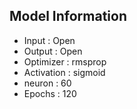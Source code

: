 ## Model Information

* Input : Open
* Output : Open
* Optimizer : rmsprop
* Activation : sigmoid
* neuron : 60
* Epochs : 120

